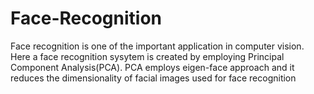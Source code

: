 # Face-Recognition
Face recognition is one of the important application in computer vision.
Here a face recognition sysytem is created by employing Principal Component Analysis(PCA).
PCA employs eigen-face approach and it reduces the dimensionality of facial images used for face recognition 
